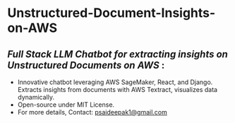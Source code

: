 # Unstructured-Document-Insights-on-AWS
## _Full Stack LLM Chatbot for extracting insights on Unstructured Documents on AWS_ : 
- Innovative chatbot leveraging AWS SageMaker, React, and Django. Extracts insights from documents with AWS Textract, visualizes data dynamically. 
- Open-source under MIT License. 
- For more details, Contact: psaideepak1@gmail.com
